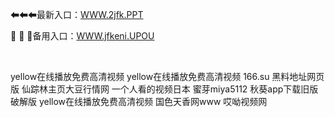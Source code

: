 <p>
	⬅⬅⬅最新入口：<a href="http://www.baidu.com/link?url=6MA2SWnO3Raqke39an_0PUxosM6ZrUGzi1BN9tNnlPW&wd">WWW.2jfk.PPT</a> 
	<p>
		💐
💐
💐备用入口：<a href="http://www.baidu.com/link?url=6MA2SWnO3Raqke39an_0PUxosM6ZrUGzi1BN9tNnlPW&wd">WWW.jfkeni.UPOU</a> 
	</p>
	<p>
		<br />
	</p>
	<p>
		yellow在线播放免费高清视频
yellow在线播放免费高清视频
166.su 黑料地址网页版
仙踪林主页大豆行情网
一个人看的视频日本
蜜芽miya5112
秋葵app下载旧版破解版
yellow在线播放免费高清视频
国色天香网www
哎呦视频网
	</p>
